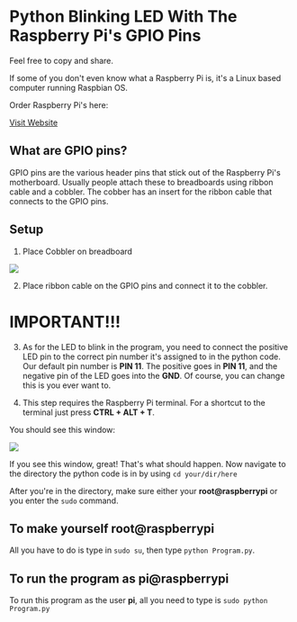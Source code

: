 # Python Blinking LED With The Raspberry Pi's GPIO Pins
Feel free to copy and share.

If some of you don't even know what a Raspberry Pi is, it's a Linux based computer running Raspbian OS.

Order Raspberry Pi's here:

[Visit Website](https://www.canakit.com/)

## What are GPIO pins?
GPIO pins are the various header pins that stick out of the Raspberry Pi's motherboard. Usually people attach these to breadboards using ribbon cable and a cobbler. The cobber has an insert for the ribbon cable that connects to the GPIO pins.

## Setup
1. Place Cobbler on breadboard

![](http://www.raspberrypi.org/wp-content/uploads/2012/11/t-cobbler.jpg?raw=true)

2. Place ribbon cable on the GPIO pins and connect it to the cobbler.

# IMPORTANT!!!
3. As for the LED to blink in the program, you need to connect the positive LED pin to the correct pin number it's assigned to in the python code. Our default pin number is __PIN 11__. The positive goes in __PIN 11__, and the negative pin of the LED goes into the __GND__. Of course, you can change this is you ever want to.

4. This step requires the Raspberry Pi terminal. For a shortcut to the terminal just press __CTRL + ALT + T__.

You should see this window:

![](http://1.bp.blogspot.com/-n5b6Qjw1Ltk/UQpdU1Z3_uI/AAAAAAAAAEs/lf-imDaNQdk/s1600/lxterminal.jpg?raw=true)

If you see this window, great! That's what should happen. Now navigate to the directory the python code is in by using `cd your/dir/here`

After you're in the directory, make sure either your __root@raspberrypi__ or you enter the `sudo` command.

## To make yourself root@raspberrypi

All you have to do is type in `sudo su`, then type `python Program.py`.

## To run the program as pi@raspberrypi

To run this program as the user __pi__, all you need to type is `sudo python Program.py`
